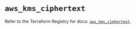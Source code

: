 # `aws_kms_ciphertext`

Refer to the Terraform Registry for docs: [`aws_kms_ciphertext`](https://registry.terraform.io/providers/hashicorp/aws/4.54.0/docs/resources/kms_ciphertext).
